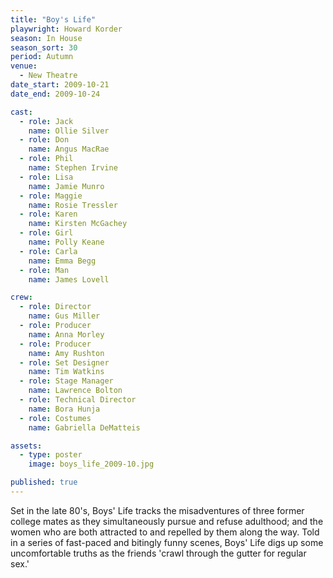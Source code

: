 ```yaml
---
title: "Boy's Life"
playwright: Howard Korder
season: In House
season_sort: 30
period: Autumn
venue:
  - New Theatre
date_start: 2009-10-21
date_end: 2009-10-24

cast:
  - role: Jack
    name: Ollie Silver
  - role: Don
    name: Angus MacRae
  - role: Phil
    name: Stephen Irvine
  - role: Lisa
    name: Jamie Munro
  - role: Maggie
    name: Rosie Tressler
  - role: Karen
    name: Kirsten McGachey
  - role: Girl
    name: Polly Keane
  - role: Carla
    name: Emma Begg
  - role: Man
    name: James Lovell

crew:
  - role: Director
    name: Gus Miller
  - role: Producer
    name: Anna Morley
  - role: Producer
    name: Amy Rushton
  - role: Set Designer
    name: Tim Watkins
  - role: Stage Manager
    name: Lawrence Bolton
  - role: Technical Director
    name: Bora Hunja
  - role: Costumes
    name: Gabriella DeMatteis

assets:
  - type: poster
    image: boys_life_2009-10.jpg

published: true
---
```


Set in the late 80's, Boys' Life tracks the misadventures of three former college mates as they simultaneously pursue and refuse adulthood; and the women who are both attracted to and repelled by them along the way. Told in a series of fast-paced and bitingly funny scenes, Boys' Life digs up some uncomfortable truths as the friends 'crawl through the gutter for regular sex.'
